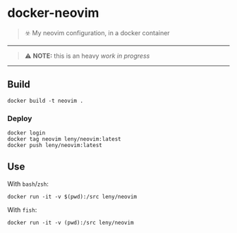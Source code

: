 # docker-neovim

> ☣️ My neovim configuration, in a docker container

* * *

> ⚠️ **NOTE:** this is an heavy *work in progress*

* * *

## Build

    docker build -t neovim .

### Deploy

    docker login
    docker tag neovim leny/neovim:latest
    docker push leny/neovim:latest

## Use

With `bash`/`zsh`:

    docker run -it -v $(pwd):/src leny/neovim

With `fish`:

    docker run -it -v (pwd):/src leny/neovim
